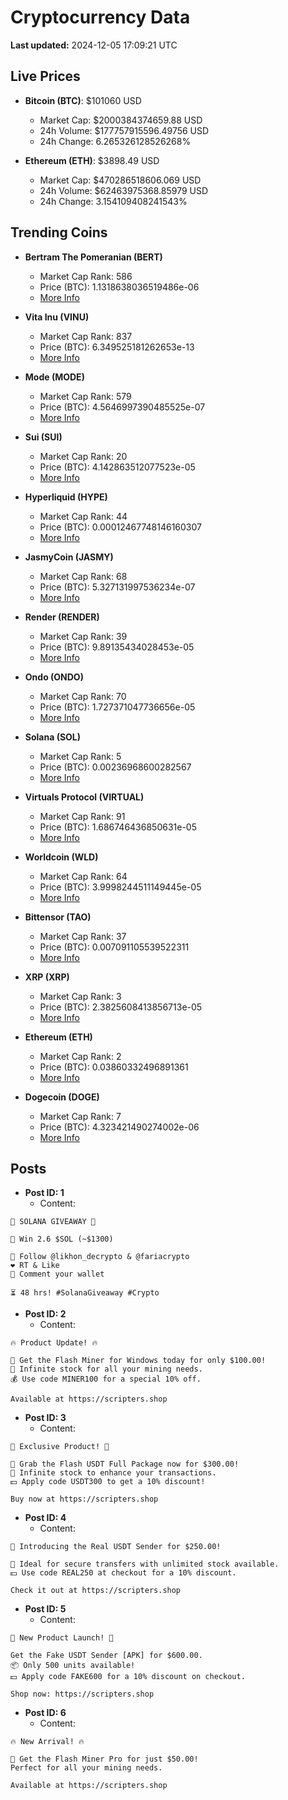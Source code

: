 # Cryptocurrency Data

**Last updated:** 2024-12-05 17:09:21 UTC

## Live Prices
- **Bitcoin (BTC)**: $101060 USD
  - Market Cap: $2000384374659.88 USD
  - 24h Volume: $177757915596.49756 USD
  - 24h Change: 6.265326128526268%

- **Ethereum (ETH)**: $3898.49 USD
  - Market Cap: $470286518606.069 USD
  - 24h Volume: $62463975368.85979 USD
  - 24h Change: 3.154109408241543%

## Trending Coins
- **Bertram The Pomeranian (BERT)**
  - Market Cap Rank: 586
  - Price (BTC): 1.1318638036519486e-06
  - [More Info](https://www.coingecko.com/en/coins/bertram-the-pomeranian)

- **Vita Inu (VINU)**
  - Market Cap Rank: 837
  - Price (BTC): 6.349525181262653e-13
  - [More Info](https://www.coingecko.com/en/coins/vita-inu)

- **Mode (MODE)**
  - Market Cap Rank: 579
  - Price (BTC): 4.5646997390485525e-07
  - [More Info](https://www.coingecko.com/en/coins/mode)

- **Sui (SUI)**
  - Market Cap Rank: 20
  - Price (BTC): 4.142863512077523e-05
  - [More Info](https://www.coingecko.com/en/coins/sui)

- **Hyperliquid (HYPE)**
  - Market Cap Rank: 44
  - Price (BTC): 0.00012467748146160307
  - [More Info](https://www.coingecko.com/en/coins/hyperliquid)

- **JasmyCoin (JASMY)**
  - Market Cap Rank: 68
  - Price (BTC): 5.327131997536234e-07
  - [More Info](https://www.coingecko.com/en/coins/jasmycoin)

- **Render (RENDER)**
  - Market Cap Rank: 39
  - Price (BTC): 9.89135434028453e-05
  - [More Info](https://www.coingecko.com/en/coins/render)

- **Ondo (ONDO)**
  - Market Cap Rank: 70
  - Price (BTC): 1.727371047736656e-05
  - [More Info](https://www.coingecko.com/en/coins/ondo)

- **Solana (SOL)**
  - Market Cap Rank: 5
  - Price (BTC): 0.00236968600282567
  - [More Info](https://www.coingecko.com/en/coins/solana)

- **Virtuals Protocol (VIRTUAL)**
  - Market Cap Rank: 91
  - Price (BTC): 1.686746436850631e-05
  - [More Info](https://www.coingecko.com/en/coins/virtual-protocol)

- **Worldcoin (WLD)**
  - Market Cap Rank: 64
  - Price (BTC): 3.9998244511149445e-05
  - [More Info](https://www.coingecko.com/en/coins/worldcoin)

- **Bittensor (TAO)**
  - Market Cap Rank: 37
  - Price (BTC): 0.007091105539522311
  - [More Info](https://www.coingecko.com/en/coins/bittensor)

- **XRP (XRP)**
  - Market Cap Rank: 3
  - Price (BTC): 2.3825608413856713e-05
  - [More Info](https://www.coingecko.com/en/coins/xrp)

- **Ethereum (ETH)**
  - Market Cap Rank: 2
  - Price (BTC): 0.03860332496891361
  - [More Info](https://www.coingecko.com/en/coins/ethereum)

- **Dogecoin (DOGE)**
  - Market Cap Rank: 7
  - Price (BTC): 4.323421490274002e-06
  - [More Info](https://www.coingecko.com/en/coins/dogecoin)

## Posts
- **Post ID: 1**
  - Content:
```
🚀 SOLANA GIVEAWAY 🚀

🎁 Win 2.6 $SOL (~$1300)

🤝 Follow @likhon_decrypto & @fariacrypto
❤️ RT & Like
💬 Comment your wallet

⏳ 48 hrs! #SolanaGiveaway #Crypto
```

- **Post ID: 2**
  - Content:
```
🔥 Product Update! 🔥

🚀 Get the Flash Miner for Windows today for only $100.00!
🔋 Infinite stock for all your mining needs.
💰 Use code MINER100 for a special 10% off.

Available at https://scripters.shop
```

- **Post ID: 3**
  - Content:
```
🎁 Exclusive Product! 🎁

💸 Grab the Flash USDT Full Package now for $300.00!
🎉 Infinite stock to enhance your transactions.
💵 Apply code USDT300 to get a 10% discount!

Buy now at https://scripters.shop
```

- **Post ID: 4**
  - Content:
```
💎 Introducing the Real USDT Sender for $250.00!

💼 Ideal for secure transfers with unlimited stock available.
💵 Use code REAL250 at checkout for a 10% discount.

Check it out at https://scripters.shop
```

- **Post ID: 5**
  - Content:
```
🚀 New Product Launch! 🚀

Get the Fake USDT Sender [APK] for $600.00.
📦 Only 500 units available!
💵 Apply code FAKE600 for a 10% discount on checkout.

Shop now: https://scripters.shop
```

- **Post ID: 6**
  - Content:
```
🔥 New Arrival! 🔥

💸 Get the Flash Miner Pro for just $50.00!
Perfect for all your mining needs.

Available at https://scripters.shop
```

